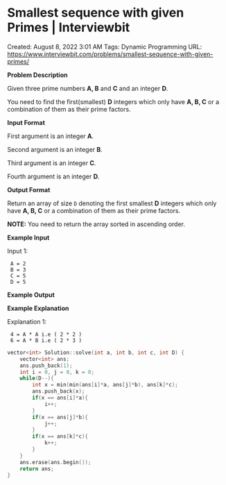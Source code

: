 # Smallest sequence with given Primes | Interviewbit

Created: August 8, 2022 3:01 AM
Tags: Dynamic Programming
URL: https://www.interviewbit.com/problems/smallest-sequence-with-given-primes/

**Problem Description**

Given three prime numbers **A, B** and **C** and an integer **D**.

You need to find the first(smallest) **D** integers which only have **A, B, C** or a combination of them as their prime factors.

**Input Format**

First argument is an integer **A**.

Second argument is an integer **B**.

Third argument is an integer **C**.

Fourth argument is an integer **D**.

**Output Format**

Return an array of size `D` denoting the first smallest **D** integers which only have **A, B, C** or a combination of them as their prime factors.

**NOTE:** You need to return the array sorted in ascending order.

**Example Input**

Input 1:

```
 A = 2
 B = 3
 C = 5
 D = 5

```

**Example Output**

**Example Explanation**

Explanation 1:

```
 4 = A * A i.e ( 2 * 2 )
 6 = A * B i.e ( 2 * 3 )

```

```cpp
vector<int> Solution::solve(int a, int b, int c, int D) {
    vector<int> ans;
    ans.push_back(1);
    int i = 0, j = 0, k = 0;
    while(D--){
        int x = min(min(ans[i]*a, ans[j]*b), ans[k]*c);
        ans.push_back(x);
        if(x == ans[i]*a){
            i++;
        }
        if(x == ans[j]*b){
            j++;
        }
        if(x == ans[k]*c){
            k++;
        }
    }
    ans.erase(ans.begin());
    return ans;
}
```